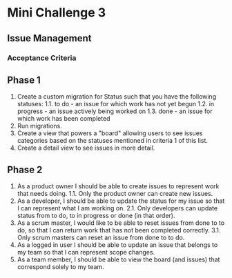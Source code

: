 # Mini Challenge 3

## Issue Management

### Acceptance Criteria

## Phase 1
1. Create a custom migration for Status such that you have the following statuses:
1.1. to do - an issue for which work has not yet begun
1.2. in progress - an issue actively being worked on
1.3. done - an issue for which work has been completed
2. Run migrations.
3. Create a view that powers a "board" allowing users to see issues categories based on the statuses mentioned in criteria 1 of this list.
4. Create a detail view to see issues in more detail.

## Phase 2
1. As a product owner I should be able to create issues to represent work that needs doing.
1.1. Only the product owner can create new issues.
2. As a developer, I should be able to update the status for my issue so that I can represent what I am working on.
2.1. Only developers can update status from to do, to in progress or done (in that order).
3. As a scrum master, I would like to be able to reset issues from done to to do, so that I can return work that has not been completed correctly.
3.1. Only scrum masters can reset an issue from done to to do.
4. As a logged in user I should be able to update an issue that belongs to my team so that I can represent scope changes.
5. As a team member, I should be able to view the board (and issues) that correspond solely to my team.